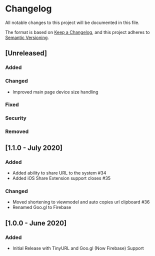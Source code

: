 # Changelog
All notable changes to this project will be documented in this file.

The format is based on [Keep a Changelog](https://keepachangelog.com/en/1.0.0/),
and this project adheres to [Semantic Versioning](https://semver.org/spec/v2.0.0.html).

## [Unreleased]
### Added
### Changed
- Improved main page device size handling
### Fixed
### Security
### Removed

## [1.1.0 - July 2020]
### Added
- Added ability to share URL to the system #34
- Added iOS Share Extension support closes #35
### Changed
- Moved shortening to viewmodel and auto copies url clipboard #36
- Renamed Goo.gl to Firebase

## [1.0.0 - June 2020]
### Added
- Initial Release with TinyURL and Goo.gl (Now Firebase) Support

